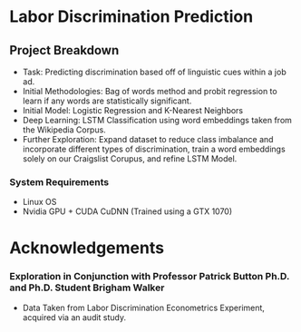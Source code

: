 # Labor Discrimination Prediction

## Project Breakdown
- Task: Predicting discrimination based off of linguistic cues within a job ad.
- Initial Methodologies: Bag of words method and probit regression to learn if any words are statistically significant. 
- Initial Model: Logistic Regression and K-Nearest Neighbors
- Deep Learning: LSTM Classification using word embeddings taken from the Wikipedia Corpus.
- Further Exploration: Expand dataset to reduce class imbalance and incorporate different types of discrimination, train a word embeddings solely on our Craigslist Corupus, and refine LSTM Model.


### System Requirements
- Linux OS
- Nvidia GPU + CUDA CuDNN (Trained using a GTX 1070)








# Acknowledgements
### Exploration in Conjunction with Professor Patrick Button Ph.D. and Ph.D. Student Brigham Walker
- Data Taken from Labor Discrimination Econometrics Experiment, acquired via an audit study.

